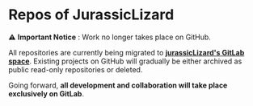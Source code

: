 # Repos of JurassicLizard 

⚠️ **Important Notice** : Work no longer takes place on GitHub.

All repositories are currently being migrated to [**jurassicLizard's GitLab space**](https://gitlab.com/users/jurassicLizard/projects). Existing projects on GitHub will gradually be either archived as public read-only repositories or deleted.

Going forward, **all development and collaboration will take place exclusively on GitLab**.
